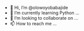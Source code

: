 - 👋 Hi, I’m @olowoyobabajide
- 🌱 I’m currently learning Python ...
- 💞️ I’m looking to collaborate on ...
- 📫 How to reach me ...

<!---
olowoyobabajide/olowoyobabajide is a ✨ special ✨ repository because its `README.md` (this file) appears on your GitHub profile.
You can click the Preview link to take a look at your changes.
--->
